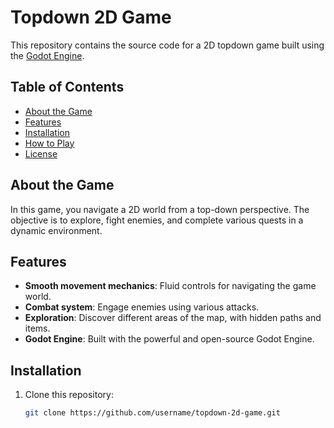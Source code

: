 # Topdown 2D Game

This repository contains the source code for a 2D topdown game built using the [Godot Engine](https://godotengine.org/).

## Table of Contents
- [About the Game](#about-the-game)
- [Features](#features)
- [Installation](#installation)
- [How to Play](#how-to-play)
- [License](#license)

## About the Game

In this game, you navigate a 2D world from a top-down perspective. The objective is to explore, fight enemies, and complete various quests in a dynamic environment.

## Features
- **Smooth movement mechanics**: Fluid controls for navigating the game world.
- **Combat system**: Engage enemies using various attacks.
- **Exploration**: Discover different areas of the map, with hidden paths and items.
- **Godot Engine**: Built with the powerful and open-source Godot Engine.
  
## Installation

1. Clone this repository:
   ```bash
   git clone https://github.com/username/topdown-2d-game.git
